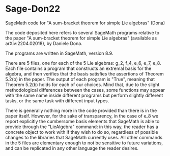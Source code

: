 # Sage-Don22
SageMath code for "A sum-bracket theorem for simple Lie algebras" (Dona)

The code deposited here refers to several SageMath programs relative to the paper "A sum-bracket theorem for simple Lie algebras" (available as arXiv:2204.02018), by Daniele Dona.

The programs are written in SageMath, version 8.9.

There are 5 files, one for each of the 5 Lie algebras: g_2, f_4, e_6, e_7, e_8. Each file contains a program that constructs an extremal basis for the algebra, and then verifies that the basis satisfies the assertions of Theorem 5.2(b) in the paper. The output of each program is "True", meaning that Theorem 5.2(b) holds for each of our choices. Mind that, due to the slight methodological differences between the cases, some functions may appear with the same name inside different programs but perform slightly different tasks, or the same task with different input types.

There is generally nothing more in the code provided than there is in the paper itself. However, for the sake of transparency, in the case of e_8 we report explicitly the cumbersome basis elements that SageMath is able to provide through the "LieAlgebra" command: in this way, the reader has a concrete object to work with if they wish to do so, regardless of possible changes to the libraries that SageMath currently uses. All other commands in the 5 files are elementary enough to not be sensitive to future variations, and can be replicated in any other language the reader desires.
